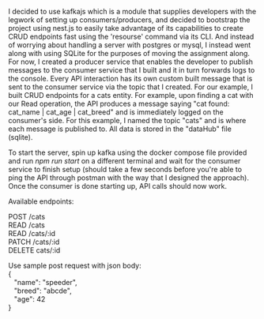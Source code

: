 I decided to use kafkajs which is a module that supplies developers with the legwork of setting up consumers/producers, and decided to bootstrap the project using nest.js to easily take advantage of its capabilities to create CRUD endpoints fast using the 'resourse' command via its CLI. And instead of worrying about handling a server with postgres or mysql, I instead went along with using SQLite for the purposes of moving the assignment along. For now, I created a producer service that enables the developer to publish messages to the consumer service that I built and it in turn forwards logs to the console. Every API interaction has its own custom built message that is sent to the consumer service via the topic that I created. For our example, I built CRUD endpoints for a cats entity. For example, upon finding a cat with our Read operation, the API produces a message saying "cat found: cat_name | cat_age | cat_breed" and is immediately logged on the consumer's side. For this example, I named the topic "cats" and is where each message is published to. All data is stored in the "dataHub" file (sqlite).

To start the server, spin up kafka using the docker compose file provided and run *npm run start* on a different terminal and wait for the consumer service to finish setup (should take a few seconds before you're able to ping the API through postman with the way that I designed the approach). Once the consumer is done starting up, API calls should now work.

Available endpoints:

POST /cats <br />
READ /cats <br />
READ /cats/:id <br />
PATCH /cats/:id <br />
DELETE cats/:id 

Use sample post request with json body: <br />
{ <br />
   &nbsp;&nbsp;   "name": "speeder", <br />
    &nbsp;&nbsp;  "breed": "abcde", <br />
    &nbsp;&nbsp;  "age": 42 <br />
}
